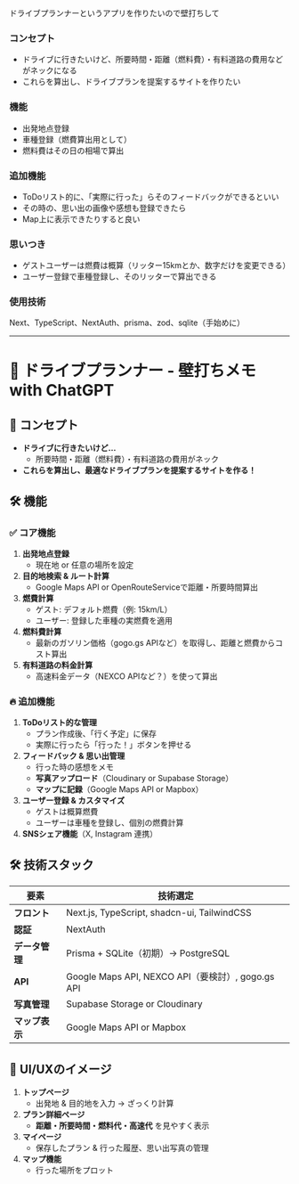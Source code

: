 ドライブプランナーというアプリを作りたいので壁打ちして
### コンセプト
- ドライブに行きたいけど、所要時間・距離（燃料費）・有料道路の費用などがネックになる
- これらを算出し、ドライブプランを提案するサイトを作りたい

### 機能
- 出発地点登録
- 車種登録（燃費算出用として）
- 燃料費はその日の相場で算出

### 追加機能
- ToDoリスト的に、「実際に行った」らそのフィードバックができるといい
- その時の、思い出の画像や感想も登録できたら
- Map上に表示できたりすると良い

### 思いつき
- ゲストユーザーは燃費は概算（リッター15kmとか、数字だけを変更できる）
- ユーザー登録で車種登録し、そのリッターで算出できる

### 使用技術
Next、TypeScript、NextAuth、prisma、zod、sqlite（手始めに）


---
# 🚗 **ドライブプランナー - 壁打ちメモ** with ChatGPT

## 🎯 **コンセプト**
- **ドライブに行きたいけど…**  
  - 所要時間・距離（燃料費）・有料道路の費用がネック  
- **これらを算出し、最適なドライブプランを提案するサイトを作る！**


## 🛠 **機能**
### ✅ **コア機能**
1. **出発地点登録**  
   - 現在地 or 任意の場所を設定  
2. **目的地検索 & ルート計算**  
   - Google Maps API or OpenRouteServiceで距離・所要時間算出  
3. **燃費計算**  
   - ゲスト: デフォルト燃費（例: 15km/L）  
   - ユーザー: 登録した車種の実燃費を適用  
4. **燃料費計算**  
   - 最新のガソリン価格（gogo.gs APIなど）を取得し、距離と燃費からコスト算出  
5. **有料道路の料金計算**  
   - 高速料金データ（NEXCO APIなど？）を使って算出  

### 🔥 **追加機能**
1. **ToDoリスト的な管理**  
   - プラン作成後、「行く予定」に保存  
   - 実際に行ったら「行った！」ボタンを押せる  
2. **フィードバック & 思い出管理**  
   - 行った時の感想をメモ  
   - **写真アップロード**（Cloudinary or Supabase Storage）  
   - **マップに記録**（Google Maps API or Mapbox）  
3. **ユーザー登録 & カスタマイズ**  
   - ゲストは概算燃費  
   - ユーザーは車種を登録し、個別の燃費計算  
4. **SNSシェア機能**（X, Instagram 連携）  


## 🛠 **技術スタック**
| 要素 | 技術選定 |
|------|--------|
| **フロント** | Next.js, TypeScript, shadcn-ui, TailwindCSS |
| **認証** | NextAuth |
| **データ管理** | Prisma + SQLite（初期）→ PostgreSQL |
| **API** | Google Maps API, NEXCO API（要検討）, gogo.gs API |
| **写真管理** | Supabase Storage or Cloudinary |
| **マップ表示** | Google Maps API or Mapbox |


## 🎨 **UI/UXのイメージ**
1. **トップページ**  
   - 出発地 & 目的地を入力 → ざっくり計算  
2. **プラン詳細ページ**  
   - **距離・所要時間・燃料代・高速代** を見やすく表示  
3. **マイページ**  
   - 保存したプラン & 行った履歴、思い出写真の管理  
4. **マップ機能**  
   - 行った場所をプロット  

